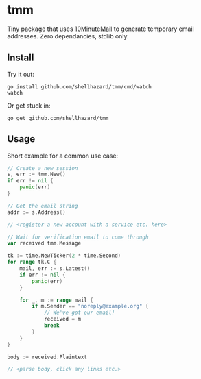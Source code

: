 # tmm

Tiny package that uses [10MinuteMail](https://10minutemail.com) to generate temporary email addresses. Zero dependancies, stdlib only. 

## Install

Try it out:
```
go install github.com/shellhazard/tmm/cmd/watch
watch
```

Or get stuck in:
```
go get github.com/shellhazard/tmm
```

## Usage

Short example for a common use case:

```go
// Create a new session
s, err := tmm.New()
if err != nil {
	panic(err)
}

// Get the email string
addr := s.Address()

// <register a new account with a service etc. here>

// Wait for verification email to come through
var received tmm.Message

tk := time.NewTicker(2 * time.Second)
for range tk.C {
	mail, err := s.Latest()
	if err != nil {
		panic(err)
	}

	for _, m := range mail {
		if m.Sender == "noreply@example.org" {
			// We've got our email!
			received = m
			break
		}
	}
}

body := received.Plaintext

// <parse body, click any links etc.>
```
